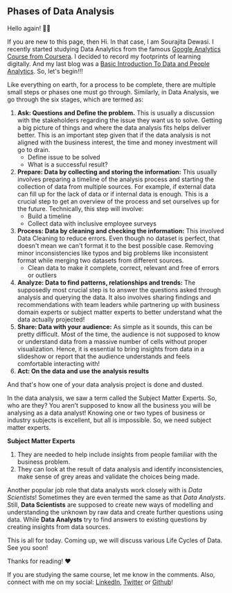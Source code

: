 ## Phases of Data Analysis

Hello again! 👋🏻

If you are new to this page, then Hi. In that case, I am Sourajita Dewasi. I recently started studying Data Analytics from the famous [Google Analytics Course from Coursera](https://www.coursera.org/professional-certificates/google-data-analytics).  I decided to record my footprints of learning digitally. And my last blog was a [Basic Introduction To Data and People Analytics](https://sourajitad.hashnode.dev/introduction-to-data-and-data-analysis). So, let's begin!!!

Like everything on earth, for a process to be complete, there are multiple small steps or phases one must go through. Similarly, in Data Analysis, we go through the six stages, which are termed as:
1. **Ask: Questions and Define the problem.** This is usually a discussion with the stakeholders regarding the issue they want us to solve. Getting a big picture of things and where the data analysis fits helps deliver better. This is an important step given that if the data analysis is not aligned with the business interest, the time and money investment will go to drain.
    - Define issue to be solved
    - What is a successful result?
2. **Prepare: Data by collecting and storing the information:** This usually involves preparing a timeline of the analysis process and starting the collection of data from multiple sources. For example, if external data can fill up for the lack of data or if internal data is enough. This is a crucial step to get an overview of the process and set ourselves up for the future. Technically, this step will involve:
    - Build a timeline
    - Collect data with inclusive employee surveys
3. **Process: Data by cleaning and checking the information:** This involved Data Cleaning to reduce errors. Even though no dataset is perfect, that doesn't mean we can't format it to the best possible case. Removing minor inconsistencies like typos and big problems like inconsistent format while merging two datasets from different sources.
    - Clean data to make it complete, correct, relevant and free of errors or outliers
4. **Analyze: Data to find patterns, relationships and trends:**  The supposedly most crucial step is to answer the questions asked through analysis and querying the data. It also involves sharing findings and recommendations with team leaders while partnering up with business domain experts or subject matter experts to better understand what the data actually projected!
5. **Share: Data with your audience:** As simple as it sounds, this can be pretty difficult. Most of the time, the audience is not supposed to know or understand data from a massive number of cells without proper visualization. Hence, it is essential to bring insights from data in a slideshow or report that the audience understands and feels comfortable interacting with!
6. **Act: On the data and use the analysis results**

And that's how one of your data analysis project is done and dusted.

In the data analysis, we saw a term called the Subject Matter Experts. So, who are they? You aren't supposed to know all the business you will be analysing as a data analyst! Knowing one or two types of business or industry subjects is excellent, but all is impossible. So, we need subject matter experts.

**Subject Matter Experts**
1. They are needed to help include insights from people familiar with the business problem.
2. They can look at the result of data analysis and identify inconsistencies, make sense of grey areas and validate the choices being made.

Another popular job role that data analysts work closely with is *Data Scientists*! Sometimes they are even termed the same as that *Data Analysts*. Still, **Data Scientists** are supposed to create new ways of modelling and understanding the unknown by raw data and create further questions using data. While **Data Analysts** try to find answers to existing questions by creating insights from data sources.

This is all for today. Coming up, we will discuss various Life Cycles of Data. See you soon!

Thanks for reading! ❤️

If you are studying the same course, let me know in the comments. Also, connect with me on my social: [LinkedIn](https://www.linkedin.com/in/sourajita-dewasi-52b3b4193/), [Twitter](https://twitter.com/SourajitaD) or [Github](https://github.com/SourajitaDewasi)!

